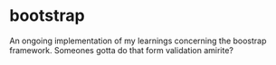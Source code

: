 # bootstrap

An ongoing implementation of my learnings concerning the boostrap framework. Someones gotta do that form validation amirite?
